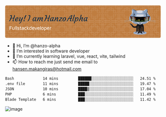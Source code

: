 ![Header](./github-header-image.png)

- 👋 Hi, I’m @hanzo-alpha
- 👀 I’m interested in software developer
- 🌱 I’m currently learning laravel, vue, react, vite, tailwind
- 📫 How to reach me just send me email to hansen.makangiras@hotmail.com 

<!---
hanzo-alpha/hanzo-alpha is a ✨ special ✨ repository because its `README.md` (this file) appears on your GitHub profile.
You can click the Preview link to take a look at your changes.
--->

<!--START_SECTION:waka-->

```txt
Bash             14 mins         ██████░░░░░░░░░░░░░░░░░░░   24.51 %
.env file        11 mins         █████░░░░░░░░░░░░░░░░░░░░   19.47 %
JSON             10 mins         ████▒░░░░░░░░░░░░░░░░░░░░   17.04 %
PHP              6 mins          ███░░░░░░░░░░░░░░░░░░░░░░   11.49 %
Blade Template   6 mins          ███░░░░░░░░░░░░░░░░░░░░░░   11.42 %
```

<!--END_SECTION:waka-->

![image](https://github.com/hanzo-alpha/hanzo-alpha/assets/111342797/c4bd2977-6123-4017-8652-6e166259b484)

